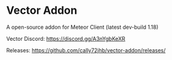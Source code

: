 # Vector Addon
A open-source addon for Meteor Client (latest dev-build 1.18)

Vector Discord:
https://discord.gg/A3nYgbKeXR

Releases:
https://github.com/cally72jhb/vector-addon/releases/